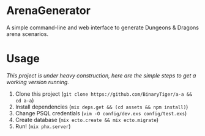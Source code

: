 # ArenaGenerator

A simple command-line and web interface to generate Dungeons & Dragons arena scenarios.

# Usage
*This project is under heavy construction, here are the simple steps to get a working version running.*

1. Clone this project (`git clone https://github.com/BinaryTiger/a-a && cd a-a`)
2. Install dependencies (`mix deps.get && (cd assets && npm install)`)
3. Change PSQL credentials (`vim -O config/dev.exs config/test.exs`)
4. Create database (`mix ecto.create && mix ecto.migrate`)
5. Run! (`mix phx.server`)
